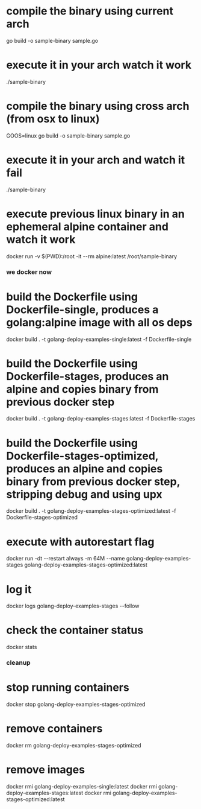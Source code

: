 # compile the binary using current arch
go build -o sample-binary sample.go

# execute it in your arch watch it work
./sample-binary

# compile the binary using cross arch (from osx to linux)
GOOS=linux go build -o sample-binary sample.go

# execute it in your arch and watch it fail
./sample-binary

# execute previous linux binary in an ephemeral alpine container and watch it work
docker run -v $(PWD):/root  -it --rm alpine:latest /root/sample-binary

### we docker now

# build the Dockerfile using Dockerfile-single, produces a golang:alpine image with all os deps
docker build . -t golang-deploy-examples-single:latest -f Dockerfile-single

# build the Dockerfile using Dockerfile-stages, produces an alpine and copies binary from previous docker step
docker build . -t golang-deploy-examples-stages:latest -f Dockerfile-stages

# build the Dockerfile using Dockerfile-stages-optimized, produces an alpine and copies binary from previous docker step, stripping debug and using upx
docker build . -t golang-deploy-examples-stages-optimized:latest -f Dockerfile-stages-optimized

# execute with autorestart flag
docker run -dt --restart always -m 64M --name golang-deploy-examples-stages golang-deploy-examples-stages-optimized:latest

# log it
docker logs golang-deploy-examples-stages --follow

# check the container status
docker stats

### cleanup

# stop running containers
docker stop golang-deploy-examples-stages-optimized

# remove containers
docker rm golang-deploy-examples-stages-optimized

# remove images
docker rmi golang-deploy-examples-single:latest
docker rmi golang-deploy-examples-stages:latest
docker rmi golang-deploy-examples-stages-optimized:latest